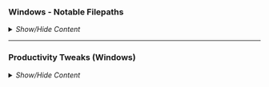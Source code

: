 <!-- ------------------------------------------------------------ ---

This file (on GitHub):

	https://github.com/mcavallo-git/Coding/tree/master/windows#workstation-installs

--- ------------------------------------------------------------- -->

<!-- ------------------------------------------------------------ -->
<h3>Windows - Notable Filepaths</h3>
<details><summary><i>Show/Hide Content</i></summary>
<p>

Purpose | Filepath
--- | ---
**Pinned Items** <sub>*Win10 Taskbar (Stock)*</sub> | ```%APPDATA%\Microsoft\Internet Explorer\Quick Launch\User Pinned\TaskBar```
**Pinned Items** <sub>*Classic Shell (App)*</sub> | ```%USERPROFILE%\AppData\Roaming\ClassicShell\Pinned```
**Startup Items** <sub>*Win10 (Current User)*</sub> | ```%APPDATA%\Microsoft\Windows\Start Menu\Programs\Startup```
**Startup Items** <sub>*Win10 (All Users)*</sub> | ```%PROGRAMDATA%\Microsoft\Windows\Start Menu\Programs\StartUp```

</p>
</details>
<hr />

<!-- ------------------------------------------------------------ -->

<h3>Productivity Tweaks (Windows)</h3>
<details><summary><i>Show/Hide Content</i></summary>
<p>

### Taskbar (Bottom Bar)
##### Unpin Edge, Unpin MS-Store, Hide Cortana, Hide People, Hide Ink, Hide Task-View Button

***
### Notifications (Bottom Right)
##### Right Click &rarr; Don't show number of new notifications

***
### Put Recycle-Bin on Start-Menu, Remove from Desktop
##### Drag & drop the Recycle Bin from the Desktop into the Start Menu -> Right-click & rename the new shortcut from "Recycle Bin - Shortcut" to "Recycle Bin"
##### Start Menu -> type "desktop icon" -> Select "Themes and Related Settings" -> On the right, select "desktop icon settings" -> uncheck "Recycle Bin" -> Hit "Ok"

***
### Show Hidden Files/Folders, Show File Extensions
##### Start Menu -> type "hidd" -> select "Show hidden files and folders"
###### Enable "Show hidden files and folders
###### Disable "Hide empty drives"
###### Disable "Hide extensions for known file types"
###### Enable "Show libraries" (bottom)
##### Select tab "General" (top)
###### Disable "Show recently used files in Quick Access" (bottom)
###### Disable "Show frequently used folders in Quick Access" (bottom)

***
### Log-into Microsoft Account (personal) to perform ongoing syncs of settings (unless you have a GPO from Office365 Work/School account locking it down)
##### Start Menu -> type "sync" -> select "Sync your settings" -> turn on "Sync settings"

***
### Turn off Notifications
##### Start Menu -> type "notif" -> select "Notifications & action settings" -> disable everything on the first page

***
### Change Power Settings
##### Start Menu -> type "power" -> select "Power & sleep"
##### set "Screen" to turn off after 30 min/30 min
##### set "Sleep" on battery to 1 hour / Never for plugged-in
##### click "additional power settings" (right side) -> "change plan settings" -> "change advanced power settings"
###### "Hard disk" -> "Turn off hard disk after" to 0/0 (Never/Never)
###### "Sleep" -> "Hibernate after" -> 0/0 (Never/Never)
###### "Graphics" -> "Plugged in" -> "Maximum Performance"
###### "Power buttons and lid" -> "lid close action" -> "do nothing" -> power/sleep button -> "sleep"
###### "Processor power management" -> "Maximum processor state" -> 99% / 99% (note: intentionally disabling hyperthreading)
###### select "Ok" 

***
### Remove Recent Items
##### Start Menu -> type "recent" -> select "Show recently opened items in Jump Lists on Start or on the taskbar" -> disable everything on the first page

***
### Enable ClearType
##### Start Menu -> type "clear" -> select "Adjust ClearType text" -> Enable ClearType and click next through all the screens until complete

</p>
</details>

<!-- ------------------------------------------------------------ -->
